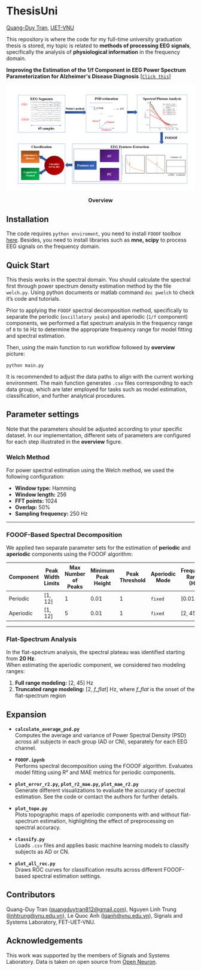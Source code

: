 # ThesisUni
[Quang-Duy Tran]( https://github.com/qduytran), [UET-VNU]( https://uet.vnu.edu.vn/)

This repository is where the code for my full-time university graduation thesis is stored, my topic is related to **methods of processing EEG signals**, specifically the analysis of **physiological information** in the frequency domain.

**Improving the Estimation of the 1/f Component in EEG Power Spectrum Parameterization for Alzheimer's Disease Diagnosis** [[`Click this`]( https://drive.google.com/drive/folders/1A7miuQuSXcl0xZv36eetDHszSRXDuPvf?usp=sharing)]
<p align="center">
  <img src="assets/workflow.png" alt="Workflow" />
</p>
<p align="center">
  <strong>Overview</strong>
</p>

## Installation
The code requires `python enviroment`, you need to install `FOOOF` toolbox [here]( https://fooof-tools.github.io/fooof/).
Besides, you need to install libraries such as **mne, scipy** to process EEG signals on the frequency domain.

## Quick Start
This thesis works in the spectral domain. You should calculate the spectral first through power spectrum density estimation method by the file `welch.py`. Using python documents or matlab command `doc pwelch` to check it’s code and tutorials.

Prior to applying the ``FOOOF`` spectral decomposition method, specifically to separate the periodic (``oscillatory peaks``) and aperiodic (``1/f`` component) components, we performed a flat spectrum analysis in the frequency range of ``0`` to ``50`` Hz to determine the appropriate frequency range for model fitting and spectral estimation. 

Then, using the main function to run workflow followed by **overview** picture:
```
python main.py
```

It is recommended to adjust the data paths to align with the current working environment. The main function generates `.csv` files corresponding to each data group, which are later employed for tasks such as model estimation, classification, and further analytical procedures.

## Parameter settings
Note that the parameters should be adjusted according to your specific dataset. In our implementation, different sets of parameters are configured for each step illustrated in the **overview** figure.

### Welch Method

For power spectral estimation using the Welch method, we used the following configuration:

- **Window type:** Hamming  
- **Window length:** 256  
- **FFT points:** 1024  
- **Overlap:** 50%  
- **Sampling frequency:** 250 Hz  

---

### FOOOF-Based Spectral Decomposition

We applied two separate parameter sets for the estimation of **periodic** and **aperiodic** components using the FOOOF algorithm:

| Component   | Peak Width Limits | Max Number of Peaks | Minimum Peak Height | Peak Threshold | Aperiodic Mode | Frequency Range (Hz) |
|-------------|-------------------|----------------------|----------------------|----------------|----------------|-----------------------|
| Periodic    | [1, 12]           | 1                    | 0.01                 | 1              | `fixed`        | [0.01, 15]            |
| Aperiodic   | [1, 12]           | 5                    | 0.01                 | 1              | `fixed`        | [2, 45]               |

---

### Flat-Spectrum Analysis

In the flat-spectrum analysis, the spectral plateau was identified starting from **20 Hz**.  
When estimating the aperiodic component, we considered two modeling ranges:

1. **Full range modeling:** [2, 45] Hz  
2. **Truncated range modeling:** [2, *f_flat*] Hz, where *f_flat* is the onset of the flat-spectrum region  

## Expansion
- **`calculate_average_psd.py`**  
  Computes the average and variance of Power Spectral Density (PSD) across all subjects in each group (AD or CN), separately for each EEG channel.

- **`FOOOF.ipynb`**  
  Performs spectral decomposition using the FOOOF algorithm. Evaluates model fitting using R² and MAE metrics for periodic components.

- **`plot_error_r2.py`, `plot_r2_mae.py`, `plot_mae_r2.py`**  
  Generate different visualizations to evaluate the accuracy of spectral estimation. See the code or contact the authors for further details.

- **`plot_topo.py`**  
  Plots topographic maps of aperiodic components with and without flat-spectrum estimation, highlighting the effect of preprocessing on spectral accuracy.

- **`classify.py`**  
  Loads `.csv` files and applies basic machine learning models to classify subjects as AD or CN.

- **`plot_all_roc.py`**  
  Draws ROC curves for classification results across different FOOOF-based spectral estimation settings.

## Contributors
Quang-Duy Tran (quangduytran812@gmail.com), Nguyen Linh Trung  (linhtrung@vnu.edu.vn), Le Quoc Anh (lqanh@vnu.edu.vn), Signals and Systems Laboratory, FET-UET-VNU.

## Acknowledgements
This work was supported by the members of Signals and Systems Laboratory. Data is taken on open source from [Open Neuron]( https://github.com/OpenNeuroDatasets/ds004504).


